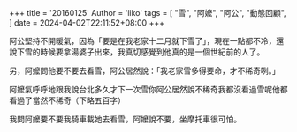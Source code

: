 +++
title = '20160125'
Author = 'liko'
tags = [
    "雪",
    "阿嬤",
    "阿公",
    "動態回顧",
]
date = 2024-04-02T22:11:52+08:00
+++

阿公堅持不開暖氣，因為「要是在我老家十二月就下雪了」，現在一點都不冷，還說下雪的時候要拿湯婆子出來，我真切感覺到他真的是一個世紀前的人了。

另，阿嬤問他要不要去看雪，阿公居然說：「我老家雪多得要命，才不稀奇咧。」

阿嬤氣呼呼地跟我說台北多久才下一次雪你阿公居然說不稀奇我都沒看過雪呢他都看過了當然不稀奇（下略五百字）

我問阿嬤要不要我騎車載她去看雪，阿嬤說不要，坐摩托車很可怕。


